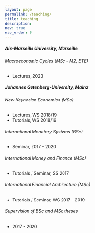 ```yaml
---
layout: page
permalink: /teaching/
title: teaching
description: 
nav: true
nav_order: 5
---
```

##### Aix-Marseille University, Marseille
###### Macroeconomic Cycles (MSc - M2, ETE)
- Lectures, 2023
  
##### Johannes Gutenberg-University, Mainz

###### New Keynesian Economics (MSc)   
- Lectures, WS 2018/19
- Tutorials, WS 2018/19

###### International Monetary Systems (BSc)
- Seminar, 2017 - 2020

###### International Money and Finance (MSc)
- Tutorials / Seminar, SS 2017  

###### International Financial Architecture (MSc)
- Tutorials / Seminar, WS 2017 - 2019

###### Supervision of BSc and MSc theses 
- 2017 - 2020

